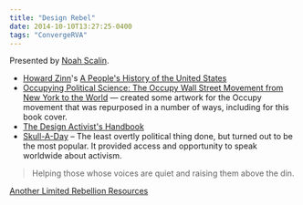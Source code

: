 ```yaml
---
title: "Design Rebel"
date: 2014-10-10T13:27:25-0400
tags: "ConvergeRVA"
---
```


Presented by [Noah Scalin](http://noahscalin.com/).

- [Howard Zinn](https://en.m.wikipedia.org/wiki/Howard_zinn)'s [A People's History of the United States](https://en.m.wikipedia.org/wiki/A_People%27s_History_of_the_United_States)
- [Occupying Political Science: The Occupy Wall Street Movement from New York to the World](http://opportunitas.blogs.pace.edu/2013/01/the-occupiers/) — created some artwork for the Occupy movement that was repurposed in a number of ways, including for this book cover.
- [The Design Activist's Handbook](http://alrdesign.com/news/the-design-activists-handbook)
- [Skull-A-Day](http://skulladay.blogspot.com/) – The least overtly political thing done, but turned out to be the most popular. It provided access and opportunity to speak worldwide about activism.

> Helping those whose voices are quiet and raising them above the din.

[Another Limited Rebellion Resources](http://alrdesign.com/resources/)
